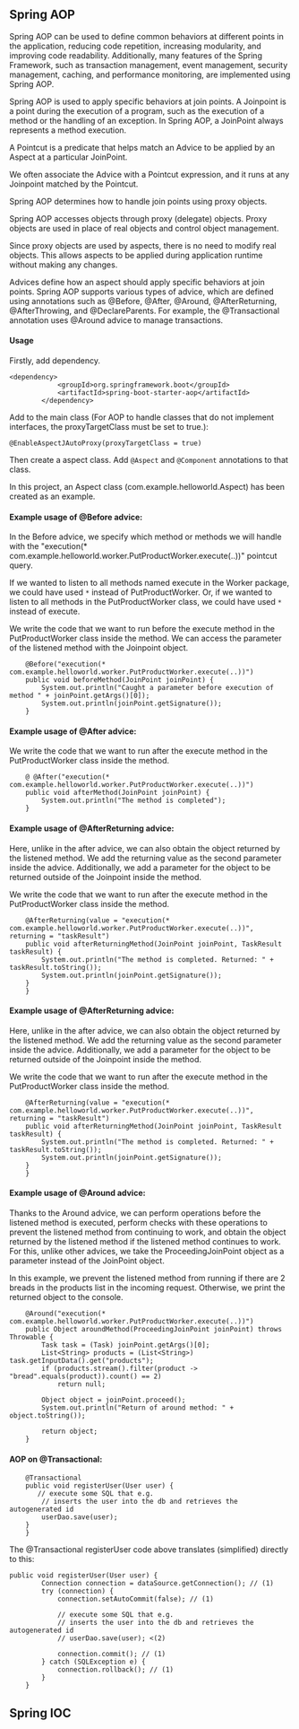 ## Spring AOP
Spring AOP can be used to define common behaviors at different points in the application, reducing code repetition, increasing modularity, and improving code readability. Additionally, many features of the Spring Framework, such as transaction management, event management, security management, caching, and performance monitoring, are implemented using Spring AOP.

Spring AOP is used to apply specific behaviors at join points. A Joinpoint is a point during the execution of a program, such as the execution of a method or the handling of an exception. In Spring AOP, a JoinPoint always represents a method execution.

A Pointcut is a predicate that helps match an Advice to be applied by an Aspect at a particular JoinPoint.

We often associate the Advice with a Pointcut expression, and it runs at any Joinpoint matched by the Pointcut.

Spring AOP determines how to handle join points using proxy objects.

Spring AOP accesses objects through proxy (delegate) objects. Proxy objects are used in place of real objects and control object management. 

Since proxy objects are used by aspects, there is no need to modify real objects. This allows aspects to be applied during application runtime without making any changes.

Advices define how an aspect should apply specific behaviors at join points. Spring AOP supports various types of advice, which are defined using annotations such as @Before, @After, @Around, @AfterReturning, @AfterThrowing, and @DeclareParents. For example, the @Transactional annotation uses @Around advice to manage transactions.



#### Usage

Firstly, add dependency.

```
<dependency>
			<groupId>org.springframework.boot</groupId>
			<artifactId>spring-boot-starter-aop</artifactId>
		</dependency>
```

Add to the main class (For AOP to handle classes that do not implement interfaces, the proxyTargetClass must be set to true.):
```
@EnableAspectJAutoProxy(proxyTargetClass = true)
```

Then create a aspect class. Add `` @Aspect `` and  ``@Component`` annotations to that class.

In this project, an Aspect class (com.example.helloworld.Aspect) has been created as an example.

#### Example usage of @Before advice:

In the Before advice, we specify which method or methods we will handle with the "execution(* com.example.helloworld.worker.PutProductWorker.execute(..))" pointcut query.

If we wanted to listen to all methods named execute in the Worker package, we could have used ``*`` instead of PutProductWorker. Or, if we wanted to listen to all methods in the PutProductWorker class, we could have used ``*`` instead of execute.

We write the code that we want to run before the execute method in the PutProductWorker class inside the method. We can access the parameter of the listened method with the Joinpoint object.
```
    @Before("execution(* com.example.helloworld.worker.PutProductWorker.execute(..))")
    public void beforeMethod(JoinPoint joinPoint) {
        System.out.println("Caught a parameter before execution of method " + joinPoint.getArgs()[0]);
        System.out.println(joinPoint.getSignature());
    }

```

#### Example usage of @After advice:

We write the code that we want to run after the execute method in the PutProductWorker class inside the method. 
```
    @ @After("execution(* com.example.helloworld.worker.PutProductWorker.execute(..))")
    public void afterMethod(JoinPoint joinPoint) {
        System.out.println("The method is completed");
    }

```

#### Example usage of @AfterReturning advice:
Here, unlike in the after advice, we can also obtain the object returned by the listened method. We add the returning value as the second parameter inside the advice. Additionally, we add a parameter for the object to be returned outside of the Joinpoint inside the method.

We write the code that we want to run after the execute method in the PutProductWorker class inside the method.
```
    @AfterReturning(value = "execution(* com.example.helloworld.worker.PutProductWorker.execute(..))", returning = "taskResult")
    public void afterReturningMethod(JoinPoint joinPoint, TaskResult taskResult) {
        System.out.println("The method is completed. Returned: " + taskResult.toString());
        System.out.println(joinPoint.getSignature());
    }
    }

```

#### Example usage of @AfterReturning advice:
Here, unlike in the after advice, we can also obtain the object returned by the listened method. We add the returning value as the second parameter inside the advice. Additionally, we add a parameter for the object to be returned outside of the Joinpoint inside the method.

We write the code that we want to run after the execute method in the PutProductWorker class inside the method.
```
    @AfterReturning(value = "execution(* com.example.helloworld.worker.PutProductWorker.execute(..))", returning = "taskResult")
    public void afterReturningMethod(JoinPoint joinPoint, TaskResult taskResult) {
        System.out.println("The method is completed. Returned: " + taskResult.toString());
        System.out.println(joinPoint.getSignature());
    }
    }

```

#### Example usage of @Around advice:
Thanks to the Around advice, we can perform operations before the listened method is executed, perform checks with these operations to prevent the listened method from continuing to work, and obtain the object returned by the listened method if the listened method continues to work.
For this, unlike other advices, we take the ProceedingJoinPoint object as a parameter instead of the JoinPoint object.

In this example, we prevent the listened method from running if there are 2 breads in the products list in the incoming request. Otherwise, we print the returned object to the console.
```
    @Around("execution(* com.example.helloworld.worker.PutProductWorker.execute(..))")
    public Object aroundMethod(ProceedingJoinPoint joinPoint) throws Throwable {
        Task task = (Task) joinPoint.getArgs()[0];
        List<String> products = (List<String>) task.getInputData().get("products");
        if (products.stream().filter(product -> "bread".equals(product)).count() == 2)
            return null;

        Object object = joinPoint.proceed();
        System.out.println("Return of around method: " + object.toString());

        return object;
    }

```
#### AOP on @Transactional:
```
    @Transactional
    public void registerUser(User user) {
       // execute some SQL that e.g.
        // inserts the user into the db and retrieves the autogenerated id
        userDao.save(user);
    }
    }

```
The @Transactional registerUser code above translates (simplified) directly to this:
```
public void registerUser(User user) {
        Connection connection = dataSource.getConnection(); // (1)
        try (connection) {
            connection.setAutoCommit(false); // (1)

            // execute some SQL that e.g.
            // inserts the user into the db and retrieves the autogenerated id
            // userDao.save(user); <(2)

            connection.commit(); // (1)
        } catch (SQLException e) {
            connection.rollback(); // (1)
        }
    }
```

## Spring IOC







